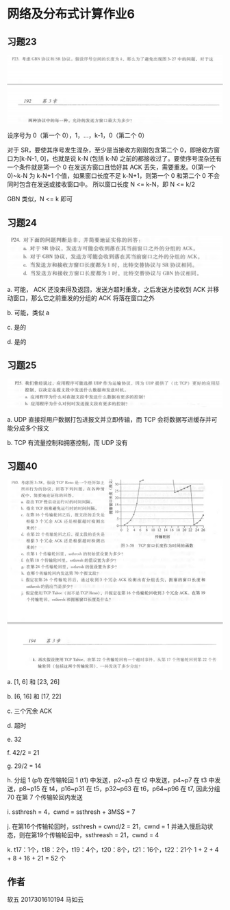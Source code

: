 # 网络及分布式计算作业6


## 习题23


![avatar](./resource/P23.png)

设序号为 0（第一个 0），1，…，k-1，0（第二个 0）

对于 SR，要使其序号发生混杂，至少是当接收方刚刚包含第二个 0，即接收方窗口为[k-N-1, 0]，也就是说 k-N (包括 k-N) 之前的都接收过了。要使序号混杂还有一个条件就是第一个 0 在发送方窗口且恰好其 ACK 丢失，需要重发。0(第一个0)~k-N 为 k-N+1 个值，如果窗口长度不足 k-N+1，则第一个 0 和第二个 0 不会同时包含在发送或接收窗口中。
所以窗口长度 N <= k-N，即 N <= k/2

GBN 类似，N <= k 即可


## 习题24


![avatar](./resource/P24.png)

a.
可能， ACK 还没来得及返回，发送方超时重发，之后发送方接收到 ACK 并移动窗口，那么它之前重发的分组的 ACK 将落在窗口之外

b.
可能，类似 a

c.
是的

d.
是的


## 习题25


![avatar](./resource/P25.png)


a.
UDP 直接将用户数据打包进报文并立即传输，而 TCP 会将数据写进缓存并可能分成多个报文

b.
TCP 有流量控制和拥塞控制，而 UDP 没有


## 习题40

![avatar](./resource/P40.png)


a. [1, 6] 和 [23, 26]

b. [6, 16] 和 [17, 22]

c. 三个冗余 ACK

d. 超时

e. 32

f. 42/2 = 21

g. 29/2 = 14

h. 分组 1 (p1) 在传输轮回 1 (t1) 中发送，p2~p3 在 t2 中发送，p4~p7 在 t3 中发送，p8~p15 在 t4，p16~p31 在 t5，p32~p63 在 t6，p64~p96 在 t7,
因此分组 70 在第 7 个传输轮回内发送

i. ssthresh = 4，cwnd = ssthresh + 3MSS = 7

j. 在第16个传输轮回时，ssthresh = cwnd/2 = 21，cwnd = 1 并进入慢启动状态，则在第19个传输轮回中，ssthreash = 21，cwnd = 4

k. t17：1个，t18：2个，t19：4个，t20：8个，t21：16个，t22：21个
1 + 2 + 4 + 8 + 16 + 21 = 52 个


## 作者

软五 2017301610194 马如云

